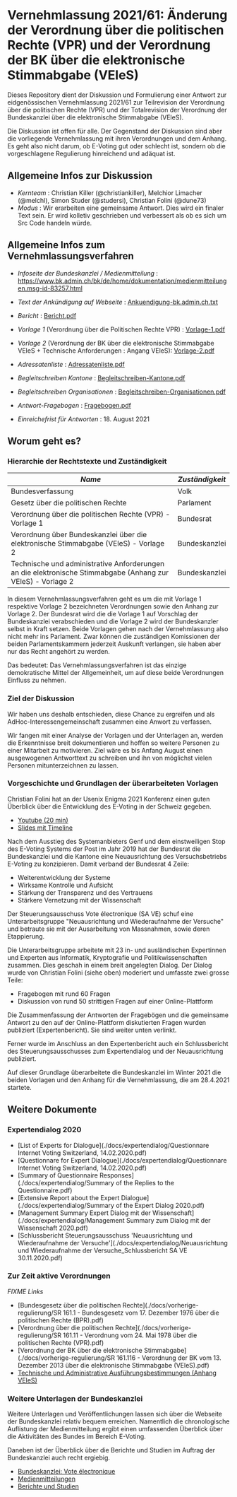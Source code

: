 # Vernehmlassung 2021/61: Änderung der Verordnung über die politischen Rechte (VPR) und der Verordnung der BK über die elektronische Stimmabgabe (VEleS)

Dieses Repository dient der Diskussion und Formulierung einer Antwort zur eidgenössischen Vernehmlassung 2021/61 zur Teilrevision der Verordnung über die politischen Rechte (VPR) und der Totalrevision der Verordnung der Bundeskanzlei über die elektronische Stimmabgabe (VEleS).

Die Diskussion ist offen für alle. Der Gegenstand der Diskussion sind aber die vorliegende Vernehmlassung mit ihren Verordnungen und dem Anhang. Es geht also nicht darum, ob E-Voting gut oder schlecht ist, sondern ob die vorgeschlagene Regulierung hinreichend und adäquat ist.

## Allgemeine Infos zur Diskussion

* *Kernteam* : Christian Killer (@christiankiller), Melchior Limacher (@melchl), Simon Studer (@studersi), Christian Folini (@dune73)
* *Modus* : Wir erarbeiten eine gemeinsame Antwort. Dies wird ein finaler Text sein. Er wird kolletiv geschrieben und verbessert als ob es sich um Src Code handeln würde.

## Allgemeine Infos zum Vernehmlassungsverfahren

* *Infoseite der Bundeskanzlei / Medienmitteilung* : https://www.bk.admin.ch/bk/de/home/dokumentation/medienmitteilungen.msg-id-83257.html
* *Text der Ankündigung auf Webseite* : [Ankuendigung-bk.admin.ch.txt](docs/vernehmlassungsverfahren-2021/Ankuendigung-bk.admin.ch.txt)
* *Bericht* : [Bericht.pdf](docs/vernehmlassungsverfahren-2021/Bericht.pdf)
* *Vorlage 1* (Verordnung über die Politischen Rechte VPR) : [Vorlage-1.pdf](docs/vernehmlassungsverfahren-2021/Vorlage-1.pdf)
* *Vorlage 2* (Verordnung der BK über die elektronische Stimmabgabe VEleS + Technische Anforderungen : Angang VEleS): [Vorlage-2.pdf](docs/vernehmlassungsverfahren-2021/Vorlage-2.pdf)
* *Adressatenliste* : [Adressatenliste.pdf](docs/vernehmlassungsverfahren-2021/Adressatenliste.pdf)
* *Begleitschreiben Kantone* : [Begleitschreiben-Kantone.pdf](docs/vernehmlassungsverfahren-2021/Begleitschreiben-Kantone.pdf)
* *Begleitschreiben Organisationen* : [Begleitschreiben-Organisationen.pdf](docs/vernehmlassungsverfahren-2021/Begleitschreiben-Organisationen.pdf)
* *Antwort-Fragebogen* : [Fragebogen.pdf](docs/vernehmlassungsverfahren-2021/Fragebogen.pdf)

* *Einreichefrist für Antworten* : 18. August 2021

## Worum geht es?

### Hierarchie der Rechtstexte und Zuständigkeit

| *Name* | *Zuständigkeit* |
| ------ | --------------- |
| Bundesverfassung | Volk |
| Gesetz über die politischen Rechte | Parlament |
| Verordnung über die politischen Rechte (VPR) - Vorlage 1 | Bundesrat |
| Verordnung über Bundeskanzlei über die elektronische Stimmabgabe (VEleS) - Vorlage 2 | Bundeskanzlei |
| Technische und administrative Anforderungen an die elektronische Stimmabgabe (Anhang zur VEleS) - Vorlage 2 | Bundeskanzlei |

In diesem Vernehmlassungsverfahren geht es um die mit Vorlage 1 respektive Vorlage 2 bezeichneten Verordnungen sowie den Anhang zur Vorlage 2. Der Bundesrat wird die die Vorlage 1 auf Vorschlag der Bundeskanzlei verabschieden und die Vorlage 2 wird der Bundeskanzler selbst in Kraft setzen. Beide Vorlagen gehen nach der Vernehmlassung also nicht mehr ins Parlament. Zwar können die zuständigen Komissionen der beiden Parlamentskammern jederzeit Auskunft verlangen, sie haben aber nur das Recht angehört zu werden.

Das bedeutet: Das Vernehmlassungsverfahren ist das einzige demokratische Mittel der Allgemeinheit, um auf diese beide Verordnungen Einfluss zu nehmen.

### Ziel der Diskussion

Wir haben uns deshalb entschieden, diese Chance zu ergreifen und als AdHoc-Interessengemeinschaft zusammen eine Anwort zu verfassen.

Wir fangen mit einer Analyse der Vorlagen und der Unterlagen an, werden die Erkenntnisse breit dokumentieren und hoffen so weitere Personen zu einer Mitarbeit zu motivieren. Ziel wäre es bis Anfang August einen ausgewogenen Antworttext zu schreiben und ihn von möglichst vielen Personen mitunterzeichnen zu lassen.

### Vorgeschichte und Grundlagen der überarbeiteten Vorlagen

Christian Folini hat an der Usenix Enigma 2021 Konferenz einen guten Überblick über die Entwicklung des E-Voting in der Schweiz gegeben.

* [Youtube (20 min)](https://www.youtube.com/watch?v=pzfHMF3tO7A)
* [Slides mit Timeline](https://www.slideshare.net/ChristianFolini/the-adventurous-tale-of-online-voting-in-switzerland/ChristianFolini/the-adventurous-tale-of-online-voting-in-switzerland)

Nach dem Ausstieg des Systemanbieters Genf und dem einstweiligen Stop des E-Voting Systems der Post im Jahr 2019 hat der Bundesrat die Bundeskanzlei und die Kantone eine Neuausrichtung des Versuchsbetriebs E-Voting zu konzipieren. Damit verband der Bundesrat 4 Zeile:

* Weiterentwicklung der Systeme
* Wirksame Kontrolle und Aufsicht
* Stärkung der Transparenz und des Vertrauens
* Stärkere Vernetzung mit der Wissenschaft

Der Steuerungsausschuss Vote électronique (SA VE) schuf eine Unterarbeitsgruppe "Neuausrichtung und Wiederaufnahme der Versuche" und betraute sie mit der Ausarbeitung von Massnahmen, sowie deren Etappierung.

Die Unterarbeitsgruppe arbeitete mit 23 in- und ausländischen Expertinnen und Experten aus Informatik, Kryptografie und Politikwissenschaften zusammen. Dies geschah in einem breit angelegten Dialog. Der Dialog wurde von Christian Folini (siehe oben) moderiert und umfasste zwei grosse Teile:

* Fragebogen mit rund 60 Fragen
* Diskussion von rund 50 strittigen Fragen auf einer Online-Plattform

Die Zusammenfassung der Antworten der Fragebögen und die gemeinsame Antwort zu den auf der Online-Plattform diskutierten Fragen wurden publiziert (Expertenbericht). Sie sind weiter unten verlinkt.

Ferner wurde im Anschluss an den Expertenbericht auch ein Schlussbericht des Steuerungsausschusses zum Expertendialog und der Neuausrichtung publiziert.

Auf dieser Grundlage überarbeitete die Bundeskanzlei im Winter 2021 die beiden Vorlagen und den Anhang für die Vernehmlassung, die am 28.4.2021 startete.

## Weitere Dokumente

### Expertendialog 2020

* [List of Experts for Dialogue](./docs/expertendialog/Questionnare Internet Voting Switzerland, 14.02.2020.pdf)
* [Questionnare for Expert Dialogue](./docs/expertendialog/Questionnare Internet Voting Switzerland, 14.02.2020.pdf)
* [Summary of Questionnaire Responses](./docs/expertendialog/Summary of the Replies to the Questionnaire.pdf)
* [Extensive Report about the Expert Dialogue](./docs/expertendialog/Summary of the Expert Dialog 2020.pdf)
* [Management Summary Expert Dialog mit der Wissenschaft](./docs/expertendialog/Management Summary zum Dialog mit der Wissenschaft 2020.pdf)
* [Schlussbericht Steuerungsausschuss 'Neuausrichtung und Wiederaufnahme der Versuche'](./docs/expertendialog/Neuausrichtung und Wiederaufnahme der Versuche_Schlussbericht SA VE 30.11.2020.pdf)

### Zur Zeit aktive Verordnungen

*FIXME Links*

* [Bundesgesetz über die politischen Rechte](./docs/vorherige-regulierung/SR 161.1 - Bundesgesetz vom 17. Dezember 1976 über die politischen Rechte (BPR).pdf)
* [Verordnung über die politischen Rechte](./docs/vorherige-regulierung/SR 161.11 - Verordnung vom 24. Mai 1978 über die politischen Rechte (VPR).pdf)
* [Verordnung der BK über die elektronische Stimmabgabe](./docs/vorherige-regulierung/SR 161.116 - Verordnung der BK vom 13. Dezember 2013 über die elektronische Stimmabgabe (VEleS).pdf)
* [Technische und Administrative Ausführungsbestimmungen (Anhang VEleS)](./docs/vorherige-regulierung/Anhang_VEleS_V_2.0_DE.pdf)

### Weitere Unterlagen der Bundeskanzlei

Weitere Unterlagen und Veröffentlichungen lassen sich über die Webseite der Bundeskanzlei relativ bequem erreichen. Namentlich die chronologische Auflistung der Medienmitteilung ergibt einen umfassenden Überblick über die Aktivitäten des Bundes im Bereich E-Voting.

Daneben ist der Überblick über die Berichte und Studien im Auftrag der Bundeskanzlei auch recht ergiebig.

* [Bundeskanzlei: Vote électronique](https://www.bk.admin.ch/bk/de/home/politische-rechte/e-voting.html)
* [Medienmitteilungen](https://www.bk.admin.ch/bk/de/home/politische-rechte/e-voting/bundesrat-beschliesst-naechste-schritte-zur-ausbreitung-der-elek.html)
* [Berichte und Studien](https://www.bk.admin.ch/bk/de/home/politische-rechte/e-voting/berichte-und-studien.html)
